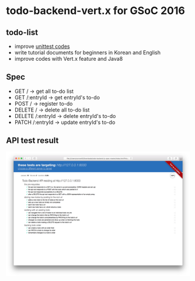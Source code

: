 # todo-backend-vert.x for GSoC 2016
## todo-list
* improve [unittest codes](https://github.com/corona10/Vert.x_ToDo/blob/master/todo/src/test/java/todo/APITest.java)
* write tutorial documents for beginners in Korean and English
* improve codes with Vert.x feature and Java8

## Spec
* GET / -> get all to-do list
* GET /:entryId -> get entryId's to-do
* POST / -> register to-do
* DELETE / -> delete all to-do list
* DELETE /:entryId -> delete entryId's to-do
* PATCH /:entryId -> update entryId's to-do

## API test result
![Alt text](/docs/img/api-test.png "api-test")
